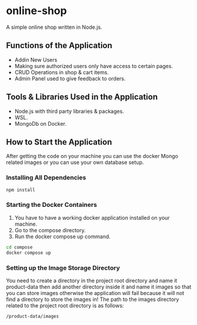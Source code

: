 # online-shop

A simple online shop written in Node.js.

## Functions of the Application

- Addin New Users
- Making sure authorized users only have access to certain pages.
- CRUD Operations in shop & cart items.
- Admin Panel used to give feedback to orders.

## Tools & Libraries Used in the Application

- Node.js with third party libraries & packages.
- WSL.
- MongoDb on Docker.

## How to Start the Application

After getting the code on your machine you can use the docker Mongo related images or you can use your own database setup.

### Installing All Dependencies

```bash
npm install
```

### Starting the Docker Containers

1. You have to have a working docker application installed on your machine.
2. Go to the compose directory.
3. Run the docker compose up command.

```bash
cd compose
docker compose up
```

### Setting up the Image Storage Directory

You need to create a directory in the project root directory and name it product-data then add another directory inside it and name it images so that you can store images otherwise the application will fail because it will not find a directory to store the images in!
The path to the images directory related to the project root directory is as follows:

```bash
/product-data/images
```

